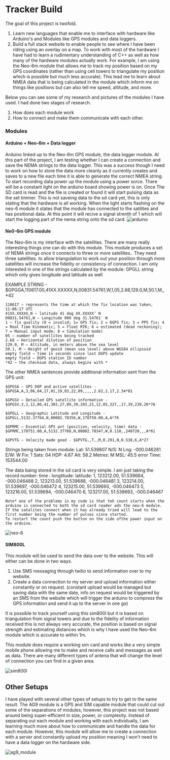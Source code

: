 # Tracker Build 
The goal of this project is twofold.
1. Learn new languages that enable me to interface with hardware like Arduino's and Modules like GPS modules and data loggers.
2. Build a full stack website to enable people to see where I have been riding using an overlay on a map. 
To work with most of the hardware I have had to learn a rudimentary understanding of C++ as well as how many of the hardware modules actually work. 
For example, I am using the Neo-6m module that allows me to track my position based on my GPS coordinates (rather than using cell towers to triangulate my position which is possible but much less accurate). This lead me to learn about NMEA data that is being calculated in the module which inform me on things like positions but can also tell me speed, altitude, and more. 

Below you can see some of my research and pictures of the modules I have used. I had done two stages of research.
1. How does each module work 
2. How to connect and make them communicate with each other. 

### Modules
#### Arduino + Neo-6m + Data logger
Arduino linked up to the Neo-6m GPS module, the data logger module. At this part of the project, I am testing whether I can create a connection and save the NEMA strings to the data logger. This was a success though I need to work on how to store the data more cleanly as it currently creates and saves to a new file each time it is able to generate the correct NMEA string. 
To start recording data power up the module using a power sorce. There will be a constant light on the arduino board showing power is on. Once The SD card is read and the file is created or found it will start pulsing data as the set timmer. This is not saveing data to the sd card yet, this is only stating that the hardware is all working. When the light starts flashing on the neo-6 module it states that the module has connected to the satilites and has positional data. At this point it will recive a signal strenth of 1 which will start the logging part of the nema string onto the sd card.
![arduino](src/Images/Modules/arduino_gps-data.jpg)

#### Ne0-6m GPS module
The Neo-6m is my interface with the satellites. There are many really interesting things one can do with this module. 
This module produces a set of NEMA strings once it connects to three or more satellites.. 
They need three satellites. to allow triangulation to work out your position through more satellites will increase the fidelity or consistency of connection.
I am only interested in one of the strings calculated by the module: GPGLL string which only gives longitude and latitude as well

EXAMPLE STRING - $GPGGA,110617.00,41XX.XXXXX,N,00831.54761,W,1,05,2.68,129.0,M,50.1,M,,*42

    110617 – represents the time at which the fix location was taken, 11:06:17 UTC
    41XX.XXXXX,N – latitude 41 deg XX.XXXXX’ N
    00831.54761,W – Longitude 008 deg 31.54761′ W
    1 – fix quality (0 = invalid; 1= GPS fix; 2 = DGPS fix; 3 = PPS fix; 4 = Real Time Kinematic; 5 = Float RTK; 6 = estimated (dead reckoning); 7 = Manual input mode; 8 = Simulation mode)
    05 – number of satellites being tracked
    2.68 – Horizontal dilution of position
    129.0, M – Altitude, in meters above the sea level
    50.1, M – Height of geoid (mean sea level) above WGS84 ellipsoid
    empty field – time in seconds since last DGPS update
    empty field – DGPS station ID number
    *42 – the checksum data, always begins with *

The other NMEA sentences provide additional information sent from the GPS unit:

    $GPGSA – GPS DOP and active satellites - $GPGSA,A,3,06,04,17,01,19,03,22,09,,,,,2.62,1.17,2.34*01

    $GPGSV – Detailed GPS satellite information - $GPGSV,3,2,12,06,41,303,27,09,39,203,21,12,05,327,,17,39,239,20*7A

    $GPGLL – Geographic Latitude and Longitude - $GPGLL,5132.37764,N,00002.78356,W,170750.00,A,A*76

    $GPRMC – Essential GPS pvt (position, velocity, time) data - $GPRMC,170751.00,A,5132.37768,N,00002.78347,W,0.110,,240720,,,A*61

    $GPVTG – Velocity made good - $GPVTG,,T,,M,0.291,N,0.538,K,A*27
    
Strings being taken from module:
    Lat: 51.539807
    N/S: N
    Lng: -000.046281
    E/W: W
    Fix: 1
    Sats: 04
    HDP: 4.67
    Alt: 58.2
    Metres: M
    MSL: 45.5
    error
    Time: 153544.00
    
The data baing stored in the sd card is very simple. I am just taking the record number: time : longtitude: latitude:
    1,  123212.00,  51.539684,  -000.046488
    2,  123213.00,  51.539688,  -000.046481
    3,  123214.00,  51.539697,  -000.046472
    4,  123215.00,  51.539693,  -000.046473
    5,  123216.00,  51.539694,  -000.046470
    6,  123217.00,  51.539693,  -000.046467
    
    Note* one of the problems in my code is that teh count starts when the arduino is connected to both the sd card reader adn the neo-6 module. 
    If the satalites connect when it has already tried will lead to the first number being the number of pulses since started. 
    To restart the count push the button on the side ofthe power input on the arduino. 
    
![neo-6](src/Images/Modules/neo_6m_module.jpg)

#### SIM800L 
This module will be used to send the data over to the website. This will either can be done in two ways.
1. Use SMS messaging through twilio to send information over to my website.
2. Create a data connection to my server and upload information either constantly or on request. 
(constant upload would be managed but saving data with the same date, info on request would be triggered by an SMS from the website which will trigger the arduino to compress the GPS information and send it up to the server in one go)

It is possible to track yourself using this sim800l but it is based on triangulation from signal towers and due to the fidelity of information received this is not always very accurate, the position is based on signal strength and estimating distances which is why I have used the Neo-6m module which is accurate to within 1m.

This module does require a working sim card and works like a very simple mobile phone allowing me to make and receive calls and messages as well as data.
There are many different types of antena that will change the level of connection you can find in a given area.

![sim800l](src/Images/Modules/sim800l_module.jpg)
<!-- The project has been to build a website to allow people to follow me when I go cycling. This was to be done via a webiste were the user can click a button on a page in which a google map will be rendered with my current position and previous positions saved during ride. In addition I will be building the GPS tracker from teh hardware up in order to resarch GPS, and Celular communication. You can see pictures of the project and list of hardware bwlow. -->



## Other Setups
I have played with several other types of setups to try to get to the same result. 
The AG9 module is a GPS and SIM capable module that could cut out some of the separations of modules, however, this project was not based around being super-efficient in size, power, or complexity. Instead of separating out each module and working with each individually, I am learning much more about how to communicate and handle the data for each module. 
However, this module will allow me to create a connection with a server and constantly upload my position meaning I won't need to have a data logger on the hardware side. 

![ag9_module](src/Images/Modules/ag9_module.jpg)
